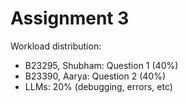 # Assignment 3

Workload distribution:

- B23295, Shubham: Question 1 (40%)
- B23390, Aarya: Question 2 (40%)
- LLMs: 20% (debugging, errors, etc)
